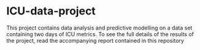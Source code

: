 # ICU-data-project
This project contains data analysis and predictive modelling on a data set containing two days of ICU metrics.
To see the full details of the results of the project, read the accompanying report contained in this repository
